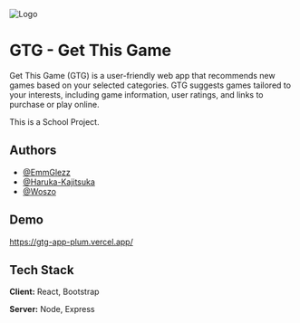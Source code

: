 
![Logo](https://i.imgur.com/pq9U66W.png)


# GTG - Get This Game

Get This Game (GTG) is a user-friendly web app that recommends new games based on your selected categories. GTG suggests games tailored to your interests, including game information, user ratings, and links to purchase or play online.

This is a School Project.

## Authors

- [@EmmGlezz](https://www.github.com/EmmGlezz)
- [@Haruka-Kajitsuka](https://github.com/Haruka-Kajitsuka)
- [@Woszo](https://github.com/Woszo)



## Demo

https://gtg-app-plum.vercel.app/


## Tech Stack

**Client:** React, Bootstrap

**Server:** Node, Express

